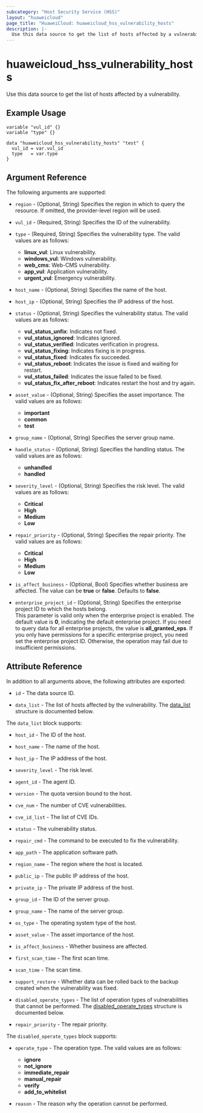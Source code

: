 ```yaml
---
subcategory: "Host Security Service (HSS)"
layout: "huaweicloud"
page_title: "HuaweiCloud: huaweicloud_hss_vulnerability_hosts"
description: |-
  Use this data source to get the list of hosts affected by a vulnerability.
---
```


# huaweicloud_hss_vulnerability_hosts

Use this data source to get the list of hosts affected by a vulnerability.

## Example Usage

```hcl
variable "vul_id" {}
variable "type" {}

data "huaweicloud_hss_vulnerability_hosts" "test" {
  vul_id = var.vul_id
  type   = var.type
}
```

## Argument Reference

The following arguments are supported:

* `region` - (Optional, String) Specifies the region in which to query the resource.
  If omitted, the provider-level region will be used.

* `vul_id` - (Required, String) Specifies the ID of the vulnerability.

* `type` - (Required, String) Specifies the vulnerability type.
  The valid values are as follows:
  + **linux_vul**: Linux vulnerability.
  + **windows_vul**: Windows vulnerability.
  + **web_cms**: Web-CMS vulnerability.
  + **app_vul**: Application vulnerability.
  + **urgent_vul**: Emergency vulnerability.

* `host_name` - (Optional, String) Specifies the name of the host.

* `host_ip` - (Optional, String) Specifies the IP address of the host.

* `status` - (Optional, String) Specifies the vulnerability status.
  The valid values are as follows:
  + **vul_status_unfix**: Indicates not fixed.
  + **vul_status_ignored**: Indicates ignored.
  + **vul_status_verified**: Indicates verification in progress.
  + **vul_status_fixing**: Indicates fixing is in progress.
  + **vul_status_fixed**: Indicates fix succeeded.
  + **vul_status_reboot**: Indicates the issue is fixed and waiting for restart.
  + **vul_status_failed**: Indicates the issue failed to be fixed.
  + **vul_status_fix_after_reboot**: Indicates restart the host and try again.

* `asset_value` - (Optional, String) Specifies the asset importance.
  The valid values are as follows:
  + **important**
  + **common**
  + **test**

* `group_name` - (Optional, String) Specifies the server group name.

* `handle_status` - (Optional, String) Specifies the handling status.
  The valid values are as follows:
  + **unhandled**
  + **handled**

* `severity_level` - (Optional, String) Specifies the risk level.
  The valid values are as follows:
  + **Critical**
  + **High**
  + **Medium**
  + **Low**

* `repair_priority` - (Optional, String) Specifies the repair priority.
  The valid values are as follows:
  + **Critical**
  + **High**
  + **Medium**
  + **Low**

* `is_affect_business` - (Optional, Bool) Specifies whether business are affected.
  The value can be **true** or **false**. Defaults to **false**.

* `enterprise_project_id` - (Optional, String) Specifies the enterprise project ID to which the hosts belong.  
  This parameter is valid only when the enterprise project is enabled.
  The default value is **0**, indicating the default enterprise project.
  If you need to query data for all enterprise projects, the value is **all_granted_eps**.
  If you only have permissions for a specific enterprise project, you need set the enterprise project ID. Otherwise,
  the operation may fail due to insufficient permissions.

## Attribute Reference

In addition to all arguments above, the following attributes are exported:

* `id` - The data source ID.

* `data_list` - The list of hosts affected by the vulnerability.
  The [data_list](#hosts_data_list) structure is documented below.

<a name="hosts_data_list"></a>
The `data_list` block supports:

* `host_id` - The ID of the host.

* `host_name` - The name of the host.

* `host_ip` - The IP address of the host.

* `severity_level` - The risk level.

* `agent_id` - The agent ID.

* `version` - The quota version bound to the host.

* `cve_num` - The number of CVE vulnerabilities.

* `cve_id_list` - The list of CVE IDs.

* `status` - The vulnerability status.

* `repair_cmd` - The command to be executed to fix the vulnerability.

* `app_path` - The application software path.

* `region_name` - The region where the host is located.

* `public_ip` - The public IP address of the host.

* `private_ip` - The private IP address of the host.

* `group_id` - The ID of the server group.

* `group_name` - The name of the server group.

* `os_type` - The operating system type of the host.

* `asset_value` - The asset importance of the host.

* `is_affect_business` - Whether business are affected.

* `first_scan_time` - The first scan time.

* `scan_time` - The scan time.

* `support_restore` - Whether data can be rolled back to the backup created when the vulnerability was fixed.

* `disabled_operate_types` - The list of operation types of vulnerabilities that cannot be performed.
  The [disabled_operate_types](#hosts_disabled_operate_types) structure is documented below.

* `repair_priority` - The repair priority.

<a name="hosts_disabled_operate_types"></a>
The `disabled_operate_types` block supports:

* `operate_type` - The operation type.
 The valid values are as follows:
  + **ignore**
  + **not_ignore**
  + **immediate_repair**
  + **manual_repair**
  + **verify**
  + **add_to_whitelist**

* `reason` - The reason why the operation cannot be performed.
